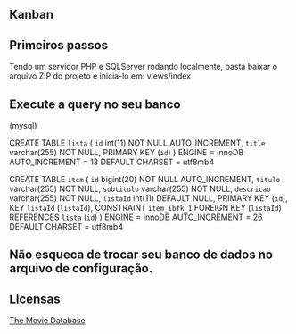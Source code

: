 ## Kanban

## Primeiros passos
Tendo um servidor PHP e SQLServer rodando localmente, basta baixar o arquivo ZIP do projeto e inicia-lo em:
views/index

## Execute a query no seu banco 
(mysql)

CREATE TABLE `lista` (
  `id` int(11) NOT NULL AUTO_INCREMENT,
  `title` varchar(255) NOT NULL,
  PRIMARY KEY (`id`)
) ENGINE = InnoDB AUTO_INCREMENT = 13 DEFAULT CHARSET = utf8mb4


CREATE TABLE `item` (
  `id` bigint(20) NOT NULL AUTO_INCREMENT,
  `titulo` varchar(255) NOT NULL,
  `subtitulo` varchar(255) NOT NULL,
  `descricao` varchar(255) NOT NULL,
  `listaId` int(11) DEFAULT NULL,
  PRIMARY KEY (`id`),
  KEY `listaId` (`listaId`),
  CONSTRAINT `item_ibfk_1` FOREIGN KEY (`listaId`) REFERENCES `lista` (`id`)
) ENGINE = InnoDB AUTO_INCREMENT = 26 DEFAULT CHARSET = utf8mb4

## Não esqueca de trocar seu banco de dados no arquivo de configuração.


## Licensas
[The Movie Database](https://www.themoviedb.org/)
